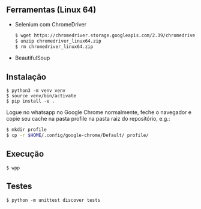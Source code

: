 ## Ferramentas (Linux 64)

- Selenium com ChromeDriver

    ```bash
    $ wget https://chromedriver.storage.googleapis.com/2.39/chromedriver_linux64.zip
    $ unzip chromedriver_linux64.zip
    $ rm chromedriver_linux64.zip
    ```

- BeautifulSoup

## Instalação

```
$ python3 -m venv venv
$ source venv/bin/activate
$ pip install -e .
```

Logue no whatsapp no Google Chrome normalmente, feche o navegador e copie seu cache na pasta profile na pasta raiz do repositório, e.g.:

```bash
$ mkdir profile
$ cp -r $HOME/.config/google-chrome/Default/ profile/
```

## Execução

```
$ wpp
```

## Testes

```
$ python -m unittest discover tests
```


